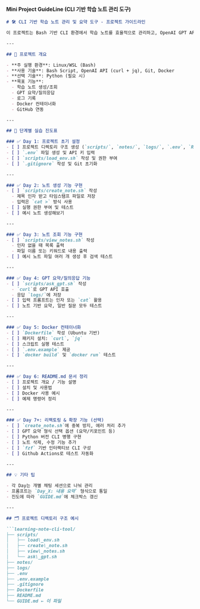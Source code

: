 #### Mini Project GuideLine (CLI 기반 학습 노트 관리 도구) ####

```markdown
# 🛠️ CLI 기반 학습 노트 관리 및 요약 도구 - 프로젝트 가이드라인

이 프로젝트는 Bash 기반 CLI 환경에서 학습 노트를 효율적으로 관리하고, OpenAI GPT API를 연동하여 요약 및 질의응답 기능을 제공하는 도구를 만드는 것이 목표입니다. 각 단계는 날짜 기반(`Day_1`, `Day_2`, ...)으로 나누어 진행합니다.

---

## 📌 프로젝트 개요

- **주 실행 환경**: Linux/WSL (Bash)
- **사용 기술**: Bash Script, OpenAI API (curl + jq), Git, Docker
- **선택 기술**: Python (필요 시)
- **목표 기능**:
  - 학습 노트 생성/조회
  - GPT 요약/질의응답
  - 로그 기록
  - Docker 컨테이너화
  - GitHub 연동

---

## 📅 단계별 실습 진도표

### ✅ Day 1: 프로젝트 초기 설정
- [ ] 프로젝트 디렉토리 구조 생성 (`scripts/`, `notes/`, `logs/`, `.env`, `README.md`)
- [ ] `.env` 파일 생성 및 API 키 입력
- [ ] `scripts/load_env.sh` 작성 및 권한 부여
- [ ] `.gitignore` 작성 및 Git 초기화

---

### ✅ Day 2: 노트 생성 기능 구현
- [ ] `scripts/create_note.sh` 작성
  - 제목 인자 받고 타임스탬프 파일로 저장
  - 입력은 `cat >` 방식 사용
- [ ] 실행 권한 부여 및 테스트
- [ ] 예시 노트 생성해보기

---

### ✅ Day 3: 노트 조회 기능 구현
- [ ] `scripts/view_notes.sh` 작성
  - 인자 없을 때 목록 출력
  - 파일 이름 또는 키워드로 내용 출력
- [ ] 예시 노트 파일 여러 개 생성 후 검색 테스트

---

### ✅ Day 4: GPT 요약/질의응답 기능
- [ ] `scripts/ask_gpt.sh` 작성
  - `curl`로 GPT API 호출
  - 응답 `logs/`에 저장
- [ ] 입력 프롬프트는 인자 또는 `cat` 활용
- [ ] 노트 기반 요약, 일반 질문 모두 테스트

---

### ✅ Day 5: Docker 컨테이너화
- [ ] `Dockerfile` 작성 (Ubuntu 기반)
- [ ] 패키지 설치: `curl`, `jq`
- [ ] 스크립트 실행 테스트
- [ ] `.env.example` 제공
- [ ] `docker build` 및 `docker run` 테스트

---

### ✅ Day 6: README.md 문서 정리
- [ ] 프로젝트 개요 / 기능 설명
- [ ] 설치 및 사용법
- [ ] Docker 사용 예시
- [ ] 예제 명령어 정리

---

### ✅ Day 7+: 리팩토링 & 확장 기능 (선택)
- [ ] `create_note.sh`에 중복 방지, 에러 처리 추가
- [ ] GPT 요약 형식 선택 옵션 (요약/키포인트 등)
- [ ] Python 버전 CLI 병행 구현
- [ ] 노트 삭제, 수정 기능 추가
- [ ] `fzf` 기반 인터랙티브 CLI 구성
- [ ] Github Actions로 테스트 자동화

---

## 💡 기타 팁

- 각 Day는 개별 채팅 세션으로 나눠 관리
- 프롬프트는 `Day_X: 내용 요약` 형식으로 통일
- 진도에 따라 `GUIDE.md`에 체크박스 갱신

---

## 🗂️ 프로젝트 디렉토리 구조 예시

```learning-note-cli-tool/
├── scripts/
│   ├── load\_env.sh
│   ├── create\_note.sh
│   ├── view\_notes.sh
│   └── ask\_gpt.sh
├── notes/
├── logs/
├── .env
├── .env.example
├── .gitignore
├── Dockerfile
├── README.md
└── GUIDE.md ← 이 파일
```
